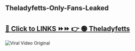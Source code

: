 
 ## Theladyfetts-Only-Fans-Leaked

# <h2><a href="https://clipsfans.com/Theladyfetts&ref=git">🔗 Click to LINKS ⏩⏩ 👉 🟢 Theladyfetts </a></h2>

<a href="https://clipsfans.com/Theladyfetts&ref=git" rel="nofollow" data-target="animated-image.originalLink"><img src="https://i.ibb.co.com/xMMVF88/686577567.gif" alt="Viral Video Original" style="max-width: 100%; display: inline-block;" data-target="animated-image.originalImage"></a>
